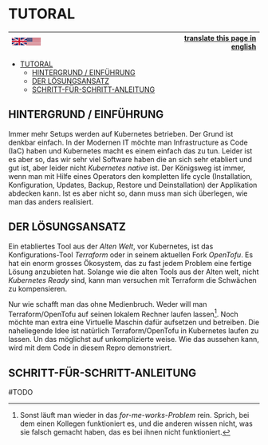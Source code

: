 TUTORAL
=======

| <div style="width:20%">![en-flag](pics/United_Kingdom_and_United_States_flags.svg.png)</div> | [translate this page in english](https://github-com.translate.goog/OlafRadicke/daytona_beach/blob/main/docu/tutorial.md?_x_tr_sl=de&_x_tr_tl=en&_x_tr_hl=de&_x_tr_pto=wapp) |
|:--|--:|

- [TUTORAL](#tutoral)
	- [HINTERGRUND / EINFÜHRUNG](#hintergrund--einführung)
	- [DER LÖSUNGSANSATZ](#der-lösungsansatz)
	- [SCHRITT-FÜR-SCHRITT-ANLEITUNG](#schritt-für-schritt-anleitung)


HINTERGRUND / EINFÜHRUNG
------------------------

Immer mehr Setups werden auf Kubernetes betrieben. Der Grund ist denkbar einfach. In der Modernen IT möchte man Infrastructure as Code (IaC) haben und Kubernetes macht es einem einfach das zu tun. Leider ist es aber so, das wir sehr viel Software haben die an sich sehr etabliert und gut ist, aber leider nicht *Kubernetes native* ist. Der Königsweg ist immer, wenn man mit Hilfe eines Operators den kompletten life cycle (Installation, Konfiguration, Updates, Backup, Restore und Deinstallation) der Applikation abdecken kann. Ist es aber nicht so, dann muss man sich überlegen, wie man das anders realisiert.

DER LÖSUNGSANSATZ
-----------------

Ein etabliertes Tool aus der *Alten Welt*, vor Kubernetes, ist das Konfigurations-Tool *Terraform* oder in seinem aktuellen Fork *OpenTofu*. Es hat ein enorm grosses Ökosystem, das zu fast jedem Problem eine fertige Lösung anzubieten hat. Solange wie die alten Tools aus der Alten welt, nicht *Kubernetes Ready* sind, kann man versuchen mit Terraform die Schwächen zu kompensieren.

Nur wie schafft man das ohne Medienbruch. Weder will man Terraform/OpenTofu auf seinen lokalem Rechner laufen lassen[^foot001]. Noch möchte man extra eine Virtuelle Maschin dafür aufsetzen und betreiben. Die naheliegende Idee ist natürlich Terraform/OpenTofu in Kubernetes laufen zu lassen. Un das möglichst auf unkomplizierte weise. Wie das aussehen kann, wird mit dem Code in diesem Repro demonstriert.

SCHRITT-FÜR-SCHRITT-ANLEITUNG
-----------------------------

#TODO

[^foot001]: Sonst läuft man wieder in das *for-me-works-Problem* rein. Sprich, bei dem einen Kollegen funktioniert es, und die anderen wissen nicht, was sie falsch gemacht haben, das es bei ihnen nicht funktioniert.